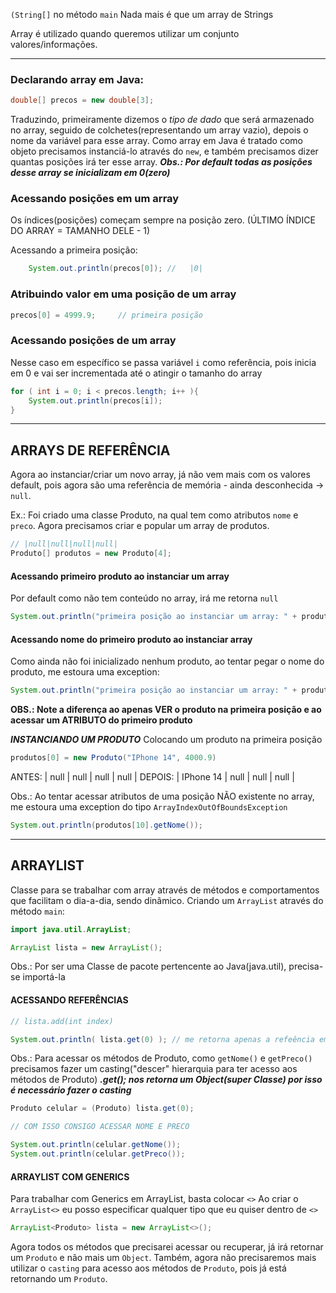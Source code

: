 `(String[]` no método `main`
Nada mais é que um array de Strings

Array é utilizado quando queremos utilizar um conjunto valores/informações.

---
### Declarando array em Java:
```java
double[] precos = new double[3];
```
Traduzindo, primeiramente dizemos o _tipo de dado_ que será armazenado no array, seguido de colchetes(representando um array vazio), depois o nome da variável para esse array. Como array em Java é tratado como objeto precisamos instanciá-lo através do `new`, e também precisamos dizer quantas posições irá ter esse array.
_**Obs.: Por default todas as posições desse array se inicializam em 0(zero)**_

### Acessando posições em um array
Os índices(posições) começam sempre na posição zero.
(ÚLTIMO ÍNDICE DO ARRAY = TAMANHO DELE - 1)

Acessando a primeira posição:
```java
	System.out.println(precos[0]); //   |0|
```

### Atribuindo valor em uma posição de um array
```java
precos[0] = 4999.9;     // primeira posição
```

### Acessando posições de um array
Nesse caso em específico se passa variável `i` como referência, pois inicia em 0 e vai ser incrementada até o atingir o tamanho do array
```java
for ( int i = 0; i < precos.length; i++ ){  
    System.out.println(precos[i]);
}
```

---
## ARRAYS DE REFERÊNCIA
Agora ao instanciar/criar um novo array, já não vem mais com os valores default, pois agora são uma referência de memória - ainda desconhecida -> `null`.

Ex.: Foi criado uma classe Produto, na qual tem como atributos `nome` e `preco`. Agora precisamos criar e popular um array de produtos.

```java
// |null|null|null|null|
Produto[] produtos = new Produto[4];
```

#### Acessando primeiro produto ao instanciar um array
Por default como não tem conteúdo no array, irá me retorna `null`

```java
System.out.println("primeira posição ao instanciar um array: " + produtos[0]); // null
```

#### Acessando nome do primeiro produto ao instanciar array
Como ainda não foi inicializado nenhum produto, ao tentar pegar o nome do produto, me estoura uma exception:

```java
System.out.println("primeira posição ao instanciar um array: " + produtos[0].getNome()); // NullPointerException
```

**OBS.: Note a diferença ao apenas VER o produto na primeira posição e ao acessar um ATRIBUTO do primeiro produto**

_**INSTANCIANDO UM PRODUTO**_
Colocando um produto na primeira posição
```java
produtos[0] = new Produto("IPhone 14", 4000.9)
```

ANTES: | null | null | null | null |
DEPOIS: | IPhone 14 | null | null | null |

Obs.:
Ao tentar acessar atributos de uma posição NÃO existente no array, me estoura uma exception do tipo `ArrayIndexOutOfBoundsException`
```java
System.out.println(produtos[10].getNome());
```
---

## ARRAYLIST
Classe para se trabalhar com array através de métodos e comportamentos que facilitam o dia-a-dia, sendo dinâmico.
Criando um `ArrayList` através do método `main`:

```java
import java.util.ArrayList;

ArrayList lista = new ArrayList();
```
Obs.: Por ser uma Classe de pacote pertencente ao Java(java.util), precisa-se importá-la

#### ACESSANDO REFERÊNCIAS
```java
// lista.add(int index)

System.out.println( lista.get(0) ); // me retorna apenas a refeência em memória da 1° posição
```

Obs.: Para acessar os métodos de Produto, como `getNome()` e `getPreco()` precisamos fazer um casting("descer" hierarquia para ter acesso aos métodos de Produto)
_**.get(); nos retorna um Object(super Classe) por isso é necessário fazer o casting**_

```java
Produto celular = (Produto) lista.get(0);

// COM ISSO CONSIGO ACESSAR NOME E PRECO

System.out.println(celular.getNome());
System.out.println(celular.getPreco());
```

#### ARRAYLIST COM GENERICS
Para trabalhar com Generics em ArrayList, basta colocar `<>`
Ao criar o `ArrayList<>` eu posso especificar qualquer tipo que eu quiser dentro de `<>`

```Java
ArrayList<Produto> lista = new ArrayList<>();
```

Agora todos os métodos que precisarei acessar ou recuperar, já irá retornar um `Produto` e não mais um `Object`. 
Também, agora não precisaremos mais utilizar o `casting` para acesso aos métodos de `Produto`, pois já está retornando um `Produto`.

